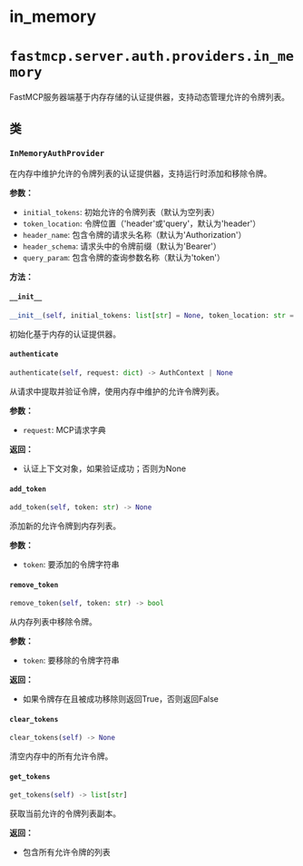 # in_memory

# `fastmcp.server.auth.providers.in_memory`

FastMCP服务器端基于内存存储的认证提供器，支持动态管理允许的令牌列表。

## 类

### `InMemoryAuthProvider`

在内存中维护允许的令牌列表的认证提供器，支持运行时添加和移除令牌。

**参数：**
- `initial_tokens`: 初始允许的令牌列表（默认为空列表）
- `token_location`: 令牌位置（'header'或'query'，默认为'header'）
- `header_name`: 包含令牌的请求头名称（默认为'Authorization'）
- `header_schema`: 请求头中的令牌前缀（默认为'Bearer'）
- `query_param`: 包含令牌的查询参数名称（默认为'token'）

**方法：**

#### `__init__`

```python
__init__(self, initial_tokens: list[str] = None, token_location: str = 'header', header_name: str = 'Authorization', header_schema: str = 'Bearer', query_param: str = 'token')
```

初始化基于内存的认证提供器。

#### `authenticate`

```python
authenticate(self, request: dict) -> AuthContext | None
```

从请求中提取并验证令牌，使用内存中维护的允许令牌列表。

**参数：**
- `request`: MCP请求字典

**返回：**
- 认证上下文对象，如果验证成功；否则为None

#### `add_token`

```python
add_token(self, token: str) -> None
```

添加新的允许令牌到内存列表。

**参数：**
- `token`: 要添加的令牌字符串

#### `remove_token`

```python
remove_token(self, token: str) -> bool
```

从内存列表中移除令牌。

**参数：**
- `token`: 要移除的令牌字符串

**返回：**
- 如果令牌存在且被成功移除则返回True，否则返回False

#### `clear_tokens`

```python
clear_tokens(self) -> None
```

清空内存中的所有允许令牌。

#### `get_tokens`

```python
get_tokens(self) -> list[str]
```

获取当前允许的令牌列表副本。

**返回：**
- 包含所有允许令牌的列表